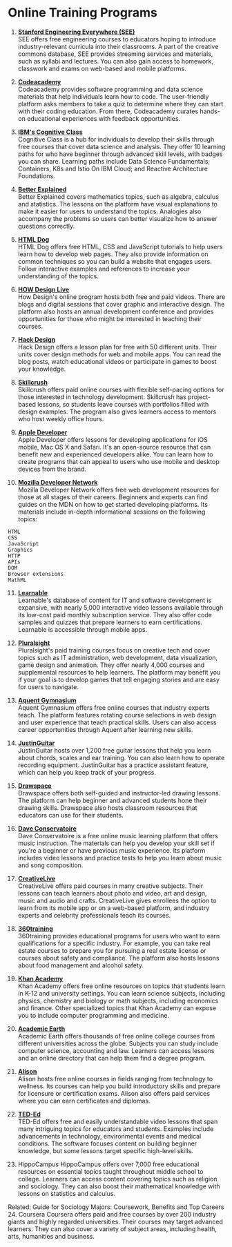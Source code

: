 # Online Training Programs


1.  **[Stanford Engineering Everywhere (SEE)](https://see.stanford.edu/)**
<br>SEE offers free engineering courses to educators hoping to introduce industry-relevant curricula into their classrooms. A part of the creative commons database, SEE provides streaming services and materials, such as syllabi and lectures. You can also gain access to homework, classwork and exams on web-based and mobile platforms.


2. **[Codeacademy](https://www.codecademy.com/)**
<br>Codeacademy provides software programming and data science materials that help individuals learn how to code. The user-friendly platform asks members to take a quiz to determine where they can start with their coding education. From there, Codeacademy curates hands-on educational experiences with feedback opportunities.

3. **[IBM's Cognitive Class](https://cognitiveclass.ai/)**
<br>Cognitive Class is a hub for individuals to develop their skills through free courses that cover data science and analysis. They offer 10 learning paths for who have beginner through advanced skill levels, with badges you can share. Learning paths include Data Science Fundamentals; Containers, K8s and Istio On IBM Cloud; and Reactive Architecture Foundations.

4. **[Better Explained](https://betterexplained.com/)**
<br>Better Explained covers mathematics topics, such as algebra, calculus and statistics. The lessons on the platform have visual explanations to make it easier for users to understand the topics. Analogies also accompany the problems so users can better visualize how to answer questions correctly.

5. **[HTML Dog](https://htmldog.com/)**
<br>HTML Dog offers free HTML, CSS and JavaScript tutorials to help users learn how to develop web pages. They also provide information on common techniques so you can build a website that engages users. Follow interactive examples and references to increase your understanding of the topics.

6. **[HOW Design Live](https://howdesignlive.com/)**
<br>How Design's online program hosts both free and paid videos. There are blogs and digital sessions that cover graphic and interactive design. The platform also hosts an annual development conference and provides opportunities for those who might be interested in teaching their courses.


7. **[Hack Design](https://hackdesign.org/)**
<br>Hack Design offers a lesson plan for free with 50 different units. Their units cover design methods for web and mobile apps. You can read the blog posts, watch educational videos or participate in games to boost your knowledge.


8. **[Skillcrush](https://skillcrush.com/)**
<br>Skillcrush offers paid online courses with flexible self-pacing options for those interested in technology development. Skillcrush has project-based lessons, so students leave courses with portfolios filled with design examples. The program also gives learners access to mentors who host weekly office hours.


9. **[Apple Developer](https://developer.apple.com/)**
<br>Apple Developer offers lessons for developing applications for iOS mobile, Mac OS X and Safari. It's an open-source resource that can benefit new and experienced developers alike. You can learn how to create programs that can appeal to users who use mobile and desktop devices from the brand. 

10. **[Mozilla Developer Network](https://developer.mozilla.org/en-US/)**
<br>Mozilla Developer Network offers free web development resources for those at all stages of their careers. Beginners and experts can find guides on the MDN on how to get started developing platforms. Its materials include in-depth informational sessions on the following topics:
```
HTML
CSS
JavaScript
Graphics
HTTP
APIs
DOM
Browser extensions
MathML
```

11. **[Learnable](https://www.learnable.education/)**
<br>Learnable's database of content for IT and software development is expansive, with nearly 5,000 interactive video lessons available through its low-cost paid monthly subscription service. They also offer code samples and quizzes that prepare learners to earn certifications. Learnable is accessible through mobile apps.


12. **[Pluralsight](https://www.pluralsight.com/)**
<br>Pluralsight's paid training courses focus on creative tech and cover topics such as IT administration, web development, data visualization, game design and animation. They offer nearly 4,000 courses and supplemental resources to help learners. The platform may benefit you if your goal is to develop games that tell engaging stories and are easy for users to navigate.

13. **[Aquent Gymnasium](https://thegymnasium.com/)**
<br>Aquent Gymnasium offers free online courses that industry experts teach. The platform features rotating course selections in web design and user experience that teach practical skills. Users can also access career opportunities through Aquent after learning new skills.


14. **[JustinGuitar](https://www.justinguitar.com/)**
<br>JustinGuitar hosts over 1,200 free guitar lessons that help you learn about chords, scales and ear training. You can also learn how to operate recording equipment. JustinGuitar has a practice assistant feature, which can help you keep track of your progress. 


15. **[Drawspace](https://www.drawspace.com/)**
<br>Drawspace offers both self-guided and instructor-led drawing lessons. The platform can help beginner and advanced students hone their drawing skills. Drawspace also hosts classroom resources that educators can use for their students.


16. **[Dave Conservatoire](https://daveconservatoire.org/)**
<br>Dave Conservatoire is a free online music learning platform that offers music instruction. The materials can help you develop your skill set if you're a beginner or have previous music experience. Its platform includes video lessons and practice tests to help you learn about music and song composition.


17. **[CreativeLive](https://www.creativelive.com/)**
<br>CreativeLive offers paid courses in many creative subjects. Their lessons can teach learners about photo and video, art and design, music and audio and crafts. CreativeLive gives enrollees the option to learn from its mobile app or on a web-based platform, and industry experts and celebrity professionals teach its courses.

18. **[360training](https://www.360training.com/)**
<br>360training provides educational programs for users who want to earn qualifications for a specific industry. For example, you can take real estate courses to prepare you for pursuing a real estate license or courses about safety and compliance. The platform also hosts lessons about food management and alcohol safety.


19. **[Khan Academy](https://www.khanacademy.org/)**
<br>Khan Academy offers free online resources on topics that students learn in K-12 and university settings. You can learn science subjects, including physics, chemistry and biology or math subjects, including economics and finance. Other specialized topics that Khan Academy can expose you to include computer programming and medicine.

20. **[Academic Earth](https://academicearth.org/)**
<br>Academic Earth offers thousands of free online college courses from different universities across the globe. Subjects you can study include computer science, accounting and law. Learners can access lessons and an online directory that can help them find a degree program.


21. **[Alison](https://alison.com/)**
<br>Alison hosts free online courses in fields ranging from technology to wellness. Its courses can help you build introductory skills and prepare for licensure or certification exams. Alison also offers paid services where you can earn certificates and diplomas.


22. **[TED-Ed](https://ed.ted.com/)**
<br>TED-Ed offers free and easily understandable video lessons that span many intriguing topics for educators and students. Examples include advancements in technology, environmental events and medical conditions. The software focuses content on building beginner knowledge, but some lessons target specific high-level skills.


23. HippoCampus
HippoCampus offers over 7,000 free educational resources on essential topics taught throughout middle school to college. Learners can access content covering topics such as religion and sociology. They can also boost their mathematical knowledge with lessons on statistics and calculus.

Related: Guide for Sociology Majors: Coursework, Benefits and Top Careers
24. Coursera
Coursera offers paid and free courses by over 200 industry giants and highly regarded universities. Their courses may target advanced learners. They can also cover a variety of subject areas, including health, arts, humanities and business.

